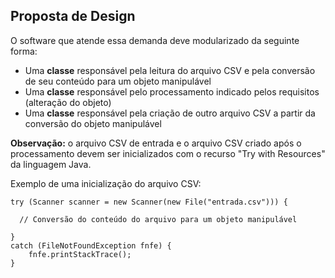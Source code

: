 ## Proposta de Design

O software que atende essa demanda deve modularizado da seguinte forma:

- Uma **classe** responsável pela leitura do arquivo CSV e pela conversão de seu conteúdo para um objeto manipulável
- Uma **classe** responsável pelo processamento indicado pelos requisitos (alteração do objeto)
- Uma **classe** responsável pela criação de outro arquivo CSV a partir da conversão do objeto manipulável

**Observação:** o arquivo CSV de entrada e o arquivo CSV criado após o processamento devem ser inicializados com o recurso "Try with Resources" da linguagem Java.

Exemplo de uma inicialização do arquivo CSV:

```
try (Scanner scanner = new Scanner(new File("entrada.csv"))) {

  // Conversão do conteúdo do arquivo para um objeto manipulável

}
catch (FileNotFoundException fnfe) {
    fnfe.printStackTrace();
}
```
